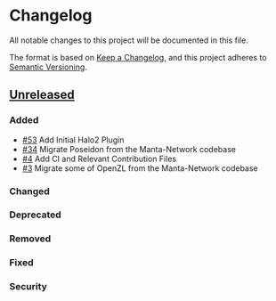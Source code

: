 # Changelog
All notable changes to this project will be documented in this file.

The format is based on [Keep a Changelog](https://keepachangelog.com/en/1.0.0/), and this project adheres to [Semantic Versioning](https://semver.org/spec/v2.0.0.html).

## [Unreleased]
### Added
- [\#53](https://github.com/openzklib/openzl/pull/53) Add Initial Halo2 Plugin
- [\#34](https://github.com/openzklib/openzl/pull/34) Migrate Poseidon from the Manta-Network codebase
- [\#4](https://github.com/openzklib/openzl/pull/4) Add CI and Relevant Contribution Files
- [\#3](https://github.com/openzklib/openzl/pull/3) Migrate some of OpenZL from the Manta-Network codebase

### Changed

### Deprecated

### Removed

### Fixed

### Security

[Unreleased]: https://github.com/openzklib/openzl/compare/v0.0.0...HEAD
